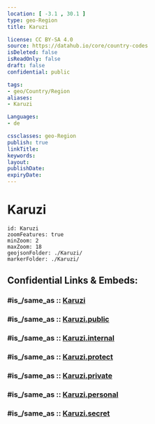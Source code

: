 ```yaml
---
location: [ -3.1 , 30.1 ] 
type: geo-Region
title: Karuzi

license: CC BY-SA 4.0
source: https://datahub.io/core/country-codes
isDeleted: false
isReadOnly: false
draft: false
confidential: public

tags:
- geo/Country/Region
aliases:
- Karuzi

Languages:
- de

cssclasses: geo-Region
publish: true
linkTitle: 
keywords: 
layout: 
publishDate: 
expiryDate: 
---
```


# Karuzi

```leaflet
id: Karuzi
zoomFeatures: true 
minZoom: 2 
maxZoom: 18
geojsonFolder: ./Karuzi/
markerFolder: ./Karuzi/
```


## Confidential Links & Embeds: 

### #is_/same_as :: [Karuzi](/_Standards/Earth/Continent/Africa/Africa~Central/Burundi/Provinces~Burundi/Karuzi.md) 

### #is_/same_as :: [Karuzi.public](/_public/Earth/Continent/Africa/Africa~Central/Burundi/Provinces~Burundi/Karuzi.public.md) 

### #is_/same_as :: [Karuzi.internal](/_internal/Earth/Continent/Africa/Africa~Central/Burundi/Provinces~Burundi/Karuzi.internal.md) 

### #is_/same_as :: [Karuzi.protect](/_protect/Earth/Continent/Africa/Africa~Central/Burundi/Provinces~Burundi/Karuzi.protect.md) 

### #is_/same_as :: [Karuzi.private](/_private/Earth/Continent/Africa/Africa~Central/Burundi/Provinces~Burundi/Karuzi.private.md) 

### #is_/same_as :: [Karuzi.personal](/_personal/Earth/Continent/Africa/Africa~Central/Burundi/Provinces~Burundi/Karuzi.personal.md) 

### #is_/same_as :: [Karuzi.secret](/_secret/Earth/Continent/Africa/Africa~Central/Burundi/Provinces~Burundi/Karuzi.secret.md)


